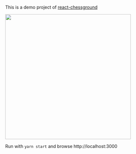 This is a demo project of [react-chessground](https://github.com/paiyou-network/react-chessground)

<img src="https://github.com/paiyou-network/react-chessground/blob/master/screenshot/chessground.png" width="400px" />

Run with `yarn start` and browse http://localhost:3000
